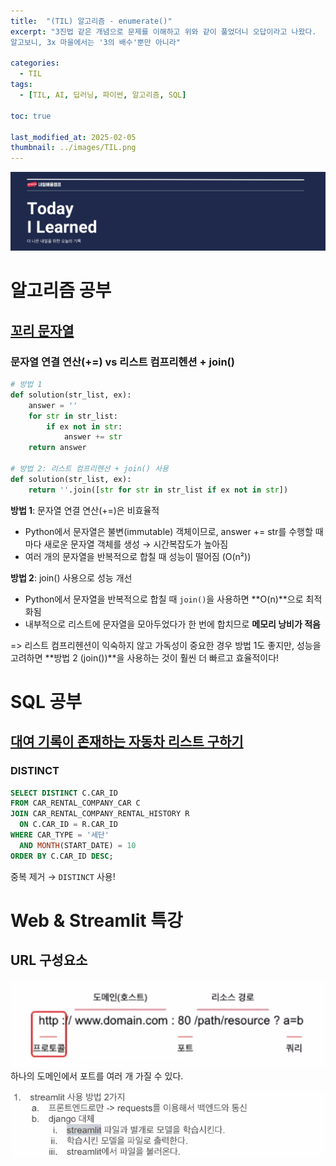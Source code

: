 ```yaml
---
title:  "(TIL) 알고리즘 - enumerate()"
excerpt: "3진법 같은 개념으로 문제를 이해하고 위와 같이 풀었더니 오답이라고 나왔다.   
알고보니, 3x 마을에서는 '3의 배수'뿐만 아니라"

categories:
  - TIL
tags:
  - [TIL, AI, 딥러닝, 파이썬, 알고리즘, SQL]

toc: true

last_modified_at: 2025-02-05
thumbnail: ../images/TIL.png
---
```

![](/images/../images/TIL.png)

# 알고리즘 공부
## [꼬리 문자열](https://school.programmers.co.kr/learn/courses/30/lessons/181841)

### 문자열 연결 연산(+=) vs 리스트 컴프리헨션 + join()
```py
# 방법 1
def solution(str_list, ex):
    answer = ''
    for str in str_list:
        if ex not in str:
            answer += str
    return answer

# 방법 2: 리스트 컴프리헨션 + join() 사용
def solution(str_list, ex):
    return ''.join([str for str in str_list if ex not in str])
```

**방법 1**: 문자열 연결 연산(+=)은 비효율적       
- Python에서 문자열은 불변(immutable) 객체이므로, answer += str를 수행할 때마다 새로운 문자열 객체를 생성 → 시간복잡도가 높아짐
- 여러 개의 문자열을 반복적으로 합칠 때 성능이 떨어짐 (O(n²))

**방법 2**: join() 사용으로 성능 개선       
- Python에서 문자열을 반복적으로 합칠 때 `join()`을 사용하면 **O(n)**으로 최적화됨
- 내부적으로 리스트에 문자열을 모아두었다가 한 번에 합치므로 **메모리 낭비가 적음**

=> 리스트 컴프리헨션이 익숙하지 않고 가독성이 중요한 경우 방법 1도 좋지만, 성능을 고려하면 **방법 2 (join())**을 사용하는 것이 훨씬 더 빠르고 효율적이다!

# SQL 공부
## [대여 기록이 존재하는 자동차 리스트 구하기](https://school.programmers.co.kr/learn/courses/30/lessons/157341)

### DISTINCT 

```sql
SELECT DISTINCT C.CAR_ID
FROM CAR_RENTAL_COMPANY_CAR C
JOIN CAR_RENTAL_COMPANY_RENTAL_HISTORY R
  ON C.CAR_ID = R.CAR_ID
WHERE CAR_TYPE = '세단'
  AND MONTH(START_DATE) = 10
ORDER BY C.CAR_ID DESC;
```    
 
중복 제거 → `DISTINCT` 사용!

# Web & Streamlit 특강
## URL 구성요소
![](/images/../images/2025-02-06-14-37-42.png)
하나의 도메인에서 포트를 여러 개 가질 수 있다.

![](/images/../images/2025-02-06-15-51-07.png)